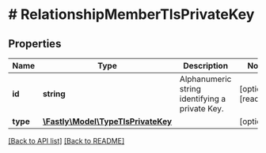 # # RelationshipMemberTlsPrivateKey

## Properties

Name | Type | Description | Notes
------------ | ------------- | ------------- | -------------
**id** | **string** | Alphanumeric string identifying a private Key. | [optional] [readonly]
**type** | [**\Fastly\Model\TypeTlsPrivateKey**](TypeTlsPrivateKey.md) |  | [optional]

[[Back to API list]](../../README.md#endpoints) [[Back to README]](../../README.md)
